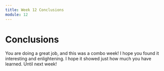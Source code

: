 ```yaml
---
title: Week 12 Conclusions
module: 12
---
```


# Conclusions

You are doing a great job, and this was a combo week! I hope you found it interesting and enlightening.  I hope it showed just how much you have learned.  Until next week!
